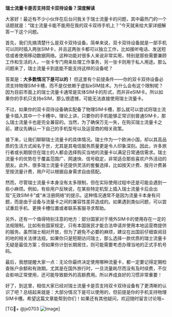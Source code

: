 **瑞士流量卡是否支持双卡双待设备？深度解读**

大家好！最近有不少小伙伴在后台问我关于瑞士流量卡的问题，其中最热门的一个话题就是：“瑞士流量卡能不能用在我的双卡双待手机上？”今天就来给大家详细解答一下这个问题。

首先，我们先搞清楚什么是双卡双待设备。简单来说，双卡双待设备就是一部手机可以同时插入两张SIM卡，并且这两张卡都可以独立工作，比如接听电话、发送短信或者使用移动数据网络。这种功能对很多人来说非常实用，特别是那些需要兼顾工作和生活的人，一张卡专门用来处理工作事务，另一张卡则用于私人用途。那么问题来了，瑞士流量卡到底能不能支持这样的设备呢？

答案是：**大多数情况下是可以的！** 但这里有个前提条件——你的双卡双待设备必须支持物理SIM卡槽，而不是仅依赖于虚拟eSIM技术。为什么会有这个限制呢？因为目前市面上的瑞士流量卡通常是实体SIM卡的形式，而并非eSIM卡。所以如果你的手机只支持eSIM，那么很遗憾，可能无法直接使用瑞士流量卡。

不过，如果你的双卡双待设备确实配备了物理SIM卡槽，那么就可以尝试将瑞士流量卡插入其中一个卡槽中。理论上讲，只要你的手机能够正常识别普通SIM卡，那么瑞士流量卡也是完全兼容的。当然，为了确保万无一失，在购买瑞士流量卡之前，建议先确认一下自己的手机型号以及运营商的相关政策。

接下来，让我们聊聊瑞士流量卡的具体情况。瑞士作为一个欧洲小国，却以其高品质的生活方式闻名于世，尤其是其电信服务质量更是令人印象深刻。因此，许多旅行者或长期居住在瑞士的人都会选择购买当地的流量卡以满足日常通信需求。瑞士流量卡的优势在于覆盖范围广、网速快、信号稳定，非常适合那些喜欢户外活动的朋友。此外，很多瑞士流量卡还提供灵活的套餐选择，比如按天计费、按月计费甚至按流量计费，用户可以根据自身需求自由搭配。

然而，尽管瑞士流量卡本身没有太多限制，但在实际使用过程中还是可能会遇到一些小麻烦。例如，有些用户反映说，在某些特定机型上插入瑞士流量卡后会出现“无效SIM卡”或“未注册网络”的提示。这种情况通常不是因为流量卡本身有问题，而是由于设备与流量卡之间的兼容性差异造成的。如果遇到类似问题，可以尝试重启手机、更换卡槽位置或者联系客服寻求帮助。

另外，还有一个值得特别注意的地方：部分国家对于境外SIM卡的使用存在一定的法规限制。比如有些国家规定，只有本国居民才能合法申请并使用本地运营商提供的服务。虽然瑞士相对开放，但为了避免不必要的麻烦，建议在出国前仔细查阅目的地的相关法律法规。如果你只是短期访问瑞士，那么选择一款优质的瑞士流量卡无疑是最佳方案；但如果你计划长期居住，则可能需要考虑办理当地的正式手机号码。

最后，我想提醒大家一点：无论你最终决定使用哪种流量卡，都一定要记得定期检查账户余额和有效期。尤其是在国外旅行时，一旦流量耗尽而没有及时续费，不仅会影响正常使用，还可能导致额外的高额费用。所以养成良好的习惯非常重要！

好了，到这里，相信大家已经对瑞士流量卡是否支持双卡双待设备有了更清晰的认识了吧？总结起来就是：大部分情况下是可以使用的，但前提是你的手机支持物理SIM卡槽。希望这篇文章能帮到你们！如果还有其他疑问，欢迎随时留言讨论哦~

[TG💪+ @jx0703 ![Image](https://github.com/user-attachments/assets/dbca1d08-cadb-493c-b0ec-ad6f7a83f270)]